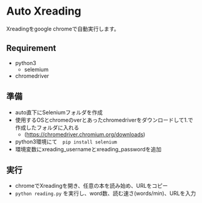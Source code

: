 Auto Xreading
====

Xreadingをgoogle chromeで自動実行します。

## Requirement
- python3
  - selemium
- chromedriver

## 準備
- auto直下にSeleniumフォルダを作成
- 使用するOSとchromeのverとあったchromedriverをダウンロードして1.で作成したフォルダに入れる
  - (https://chromedriver.chromium.org/downloads)
- python3環境にて　`pip install selenium`
- 環境変数にxreading_usernameとxreading_passwordを追加

## 実行
- chromeでXreadingを開き、任意の本を読み始め、URLをコピー
- `python reading.py` を実行し、word数、読む速さ(words/min)、URLを入力
